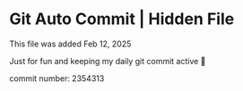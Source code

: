 # Git Auto Commit | Hidden File

This file was added Feb 12, 2025

Just for fun and keeping my daily git commit active 🤪

commit number: 2354313

